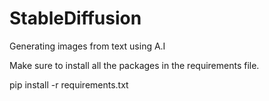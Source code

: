 # StableDiffusion

Generating images from text using A.I

Make sure to install all the packages in the requirements file.

pip install -r requirements.txt